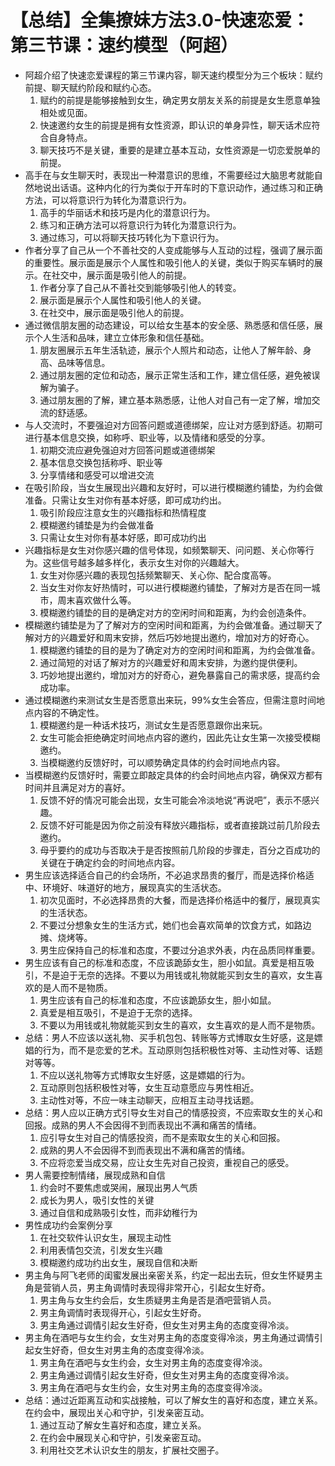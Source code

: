 # 【总结】全集撩妹方法3.0-快速恋爱：第三节课：速约模型（阿超）

-   阿超介绍了快速恋爱课程的第三节课内容，聊天速约模型分为三个板块：赋约前提、聊天赋约阶段和赋约心态。
    1.  赋约的前提是能够接触到女生，确定男女朋友关系的前提是女生愿意单独相处或见面。
    2.  快速邀约女生的前提是拥有女性资源，即认识的单身异性，聊天话术应符合自身特点。
    3.  聊天技巧不是关键，重要的是建立基本互动，女性资源是一切恋爱脱单的前提。
-   高手在与女生聊天时，表现出一种潜意识的思维，不需要经过大脑思考就能自然地说出话语。这种内化的行为类似于开车时的下意识动作，通过练习和正确方法，可以将意识行为转化为潜意识行为。
    1.  高手的华丽话术和技巧是内化的潜意识行为。
    2.  练习和正确方法可以将意识行为转化为潜意识行为。
    3.  通过练习，可以将聊天技巧转化为下意识行为。
-   作者分享了自己从一个不善社交的人变成能够与人互动的过程，强调了展示面的重要性。展示面是展示个人属性和吸引他人的关键，类似于购买车辆时的展示。在社交中，展示面是吸引他人的前提。
    1.  作者分享了自己从不善社交到能够吸引他人的转变。
    2.  展示面是展示个人属性和吸引他人的关键。
    3.  在社交中，展示面是吸引他人的前提。
-   通过微信朋友圈的动态建设，可以给女生基本的安全感、熟悉感和信任感，展示个人生活和品味，建立立体形象和信任基础。
    1.  朋友圈展示五年生活轨迹，展示个人照片和动态，让他人了解年龄、身高、品味等信息。
    2.  通过朋友圈的定位和动态，展示正常生活和工作，建立信任感，避免被误解为骗子。
    3.  通过朋友圈的了解，建立基本熟悉感，让他人对自己有一定了解，增加交流的舒适感。
-   与人交流时，不要强迫对方回答问题或道德绑架，应让对方感到舒适。初期可进行基本信息交换，如称呼、职业等，以及情绪和感受的分享。
    1.  初期交流应避免强迫对方回答问题或道德绑架
    2.  基本信息交换包括称呼、职业等
    3.  分享情绪和感受可以增进交流
-   在吸引阶段，当女生展现出兴趣和友好时，可以进行模糊邀约铺垫，为约会做准备。只需让女生对你有基本好感，即可成功约出。
    1.  吸引阶段应注意女生的兴趣指标和热情程度
    2.  模糊邀约铺垫是为约会做准备
    3.  只需让女生对你有基本好感，即可成功约出
-   兴趣指标是女生对你感兴趣的信号体现，如频繁聊天、问问题、关心你等行为。这些信号越多越多样化，表示女生对你的兴趣越大。
    1.  女生对你感兴趣的表现包括频繁聊天、关心你、配合度高等。
    2.  当女生对你友好热情时，可以进行模糊邀约铺垫，了解对方是否在同一城市，周末喜欢做什么等。
    3.  模糊邀约铺垫的目的是确定对方的空闲时间和距离，为约会创造条件。
-   模糊邀约铺垫是为了了解对方的空闲时间和距离，为约会做准备。通过聊天了解对方的兴趣爱好和周末安排，然后巧妙地提出邀约，增加对方的好奇心。
    1.  模糊邀约铺垫的目的是为了确定对方的空闲时间和距离，为约会做准备。
    2.  通过简短的对话了解对方的兴趣爱好和周末安排，为邀约提供便利。
    3.  巧妙地提出邀约，增加对方的好奇心，避免暴露自己的需求感，提高约会成功率。
-   通过模糊邀约来测试女生是否愿意出来玩，99%女生会答应，但需注意时间地点内容的不确定性。
    1.  模糊邀约是一种话术技巧，测试女生是否愿意跟你出来玩。
    2.  女生可能会拒绝确定时间地点内容的邀约，因此先让女生第一次接受模糊邀约。
    3.  当模糊邀约反馈好时，可以顺势确定具体的约会时间地点内容。
-   当模糊邀约反馈好时，需要立即敲定具体的约会时间地点内容，确保双方都有时间并且满足对方的喜好。
    1.  反馈不好的情况可能会出现，女生可能会冷淡地说“再说吧”，表示不感兴趣。
    2.  反馈不好可能是因为你之前没有释放兴趣指标，或者直接跳过前几阶段去邀约。
    3.  母乎要约的成功与否取决于是否按照前几阶段的步骤走，百分之百成功的关键在于确定约会的时间地点内容。
-   男生应该选择适合自己的约会场所，不必追求昂贵的餐厅，而是选择价格适中、环境好、味道好的地方，展现真实的生活状态。
    1.  初次见面时，不必选择昂贵的大餐，而是选择价格适中的餐厅，展现真实的生活状态。
    2.  不要过分想象女生的生活方式，她们也会喜欢简单的饮食方式，如路边摊、烧烤等。
    3.  男生应保持自己的标准和态度，不要过分追求外表，内在品质同样重要。
-   男生应该有自己的标准和态度，不应该跪舔女生，胆小如鼠。真爱是相互吸引，不是迫于无奈的选择。不要以为用钱或礼物就能买到女生的喜欢，女生喜欢的是人而不是物质。
    1.  男生应该有自己的标准和态度，不应该跪舔女生，胆小如鼠。
    2.  真爱是相互吸引，不是迫于无奈的选择。
    3.  不要以为用钱或礼物就能买到女生的喜欢，女生喜欢的是人而不是物质。
-   总结：男人不应该以送礼物、买手机包包、转账等方式博取女生好感，这是嫖娼的行为，而不是恋爱的艺术。互动原则包括积极性对等、主动性对等、话题对等等。
    1.  不应以送礼物等方式博取女生好感，这是嫖娼的行为。
    2.  互动原则包括积极性对等，女生互动意愿应与男性相近。
    3.  主动性对等，不应一味主动聊天，应相互主动寻找话题。
-   总结：男人应以正确方式引导女生对自己的情感投资，不应索取女生的关心和回报。成熟的男人不会因得不到而表现出不满和痛苦的情绪。
    1.  应引导女生对自己的情感投资，而不是索取女生的关心和回报。
    2.  成熟的男人不会因得不到而表现出不满和痛苦的情绪。
    3.  不应将恋爱当成交易，应让女生先对自己投资，重视自己的感受。
-   男人需要控制情绪，展现成熟和自信
    1.  约会时不要焦虑或哭闹，展现出男人气质
    2.  成长为男人，吸引女性的关键
    3.  通过自信和成熟吸引女性，而非幼稚行为
-   男性成功约会案例分享
    1.  在社交软件认识女生，展现主动性
    2.  利用表情包交流，引发女生兴趣
    3.  模糊邀约成功约出女生，展现自信和决断
-   男主角与阿飞老师的闺蜜发展出亲密关系，约定一起出去玩，但女生怀疑男主角是营销人员，男主角调情时表现得非常开心，引起女生好奇。
    1.  男主角与女生约会后，女生质疑男主角是否是酒吧营销人员。
    2.  男主角调情时表现得开心，引起女生好奇。
    3.  男主角通过调情引起女生好奇，但女生对男主角的态度变得冷淡。
-   男主角在酒吧与女生约会，女生对男主角的态度变得冷淡，男主角通过调情引起女生好奇，但女生对男主角的态度变得冷淡。
    1.  男主角在酒吧与女生约会，女生对男主角的态度变得冷淡。
    2.  男主角通过调情引起女生好奇，但女生对男主角的态度变得冷淡。
    3.  男主角在酒吧与女生约会，女生对男主角的态度变得冷淡。
-   总结：通过近距离互动和实战接触，可以了解女生的喜好和态度，建立关系。在约会中，展现出关心和守护，引发亲密互动。
    1.  通过互动了解女生喜好和态度，建立关系。
    2.  在约会中展现关心和守护，引发亲密互动。
    3.  利用社交艺术认识女生的朋友，扩展社交圈子。